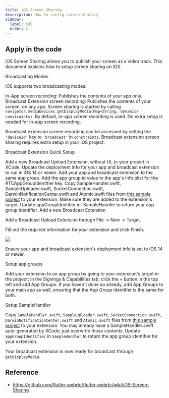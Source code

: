 ```yaml
---
title: iOS Screen Sharing
description: How to config screen-sharing
sidebar:
  label: iOS
  order: 1
---
```


## Apply in the code

iOS Screen Sharing allows you to publish your screen as a video track. This document explains how to setup screen sharing on iOS.

Broadcasting Modes

iOS supports two broadcasting modes:

In-App screen recording: Publishes the contents of your app only.
Broadcast Extension screen recording: Publishes the contents of your screen, on any app.
Screen sharing is started by calling `navigator.mediaDevices.getDisplayMedia(Map<String, dynamic> constraints)`. By default, in-app screen recording is used. No extra setup is needed for in-app screen recording.

Broadcast extension screen recording can be accessed by setting the `'deviceId'` key to `'broadcast'` in `constraints`. Broadcast extension screen sharing requires extra setup in your iOS project.

Broadcast Extension Quick Setup

Add a new Broadcast Upload Extension, without UI, to your project in XCode. Update the deployment info for your app and broadcast extension to run in iOS 14 or newer.
Add your app and broadcast extension to the same app group.
Add the app group id value to the app's Info.plist for the RTCAppGroupIdentifier key.
Copy SampleHandler.swift, SampleUploader.swift, SocketConnection.swift, DarwinNotificationCenter.swift and Atomic.swift files from [this sample project](https://github.com/livekit/client-sdk-flutter/tree/main/example/ios/LiveKit%20Broadcast%20Extension) to your extension. Make sure they are added to the extension's target.
Update appGroupIdentifier in `SampleHandler to return your app group identifier.
Add a new Broadcast Extension

Add a Broadcast Upload Extension through File -> New -> Target.

Fill out the required information for your extension and click Finish.

![](https://user-images.githubusercontent.com/242400/173071583-5dd70885-aa17-4474-af1a-ccda45c396f2.png)

Ensure your app and broadcast extension's deployment info is set to iOS 14 or newer.

Setup app groups

Add your extension to an app group by going to your extension's target in the project; in the Signings & Capabilities tab, click the + button in the top left and add App Groups. If you haven't done so already, add App Groups to your main app as well, ensuring that the App Group identifier is the same for both.

Setup SampleHandler

Copy `SampleHandler.swift`, `SampleUploader.swift`, `SocketConnection.swift`, `DarwinNotificationCenter.swift` and `Atomic.swift` files from [this sample project](https://github.com/livekit/client-sdk-flutter/tree/main/example/ios/LiveKit%20Broadcast%20Extension) to your extension. You may already have a SampleHandler.swift auto-generated by XCode; just overwrite those contents.
Update `appGroupIdentifier` in `SampleHandler` to return the app group identifier for your extension.

Your broadcast extension is now ready for broadcast through `getDisplayMedia`.

## Reference
- https://github.com/flutter-webrtc/flutter-webrtc/wiki/iOS-Screen-Sharing

